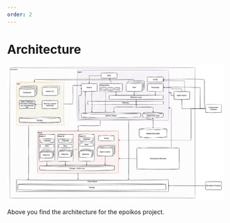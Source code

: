 ```yaml
---
order: 2
---
```

# Architecture
![Architecture](../assets/epikos-architecture.png)

Above you find the architecture for the epoikos project.